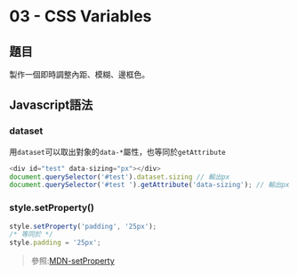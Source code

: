 # **03 - CSS Variables**

## **題目**
製作一個即時調整內距、模糊、邊框色。  

## **Javascript語法**
### **dataset**
用`dataset`可以取出對象的`data-*`屬性，也等同於`getAttribute`

```javascript
<div id="test" data-sizing="px"></div>
document.querySelector('#test').dataset.sizing // 輸出px
document.querySelector('#test ').getAttribute('data-sizing'); // 輸出px
```
### **style.setProperty()**

```javascript
style.setProperty('padding', '25px');
/* 等同於 */
style.padding = '25px';
```

>參照:[MDN-setProperty](https://developer.mozilla.org/en-US/docs/Web/API/CSSStyleDeclaration/setProperty)
